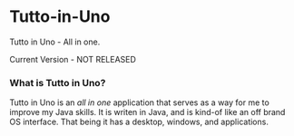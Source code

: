 # Tutto-in-Uno
Tutto in Uno - All in one.

Current Version - NOT RELEASED

### What is Tutto in Uno? 
Tutto in Uno is an _all in one_ application that serves as a way for me to improve my Java skills. It is writen in Java, and is kind-of like an off brand OS interface. That being it has a desktop, windows, and applications. 
